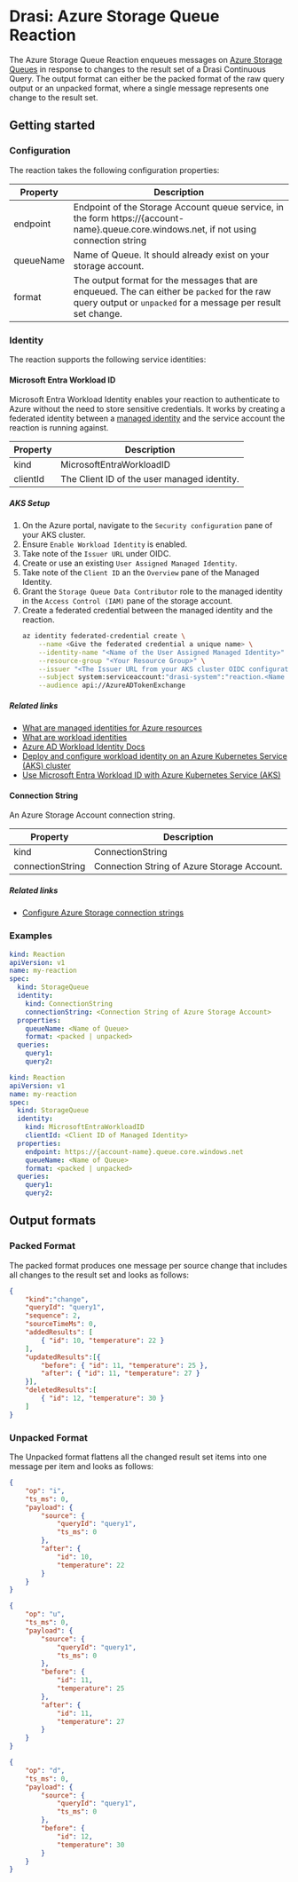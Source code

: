 # Drasi: Azure Storage Queue Reaction

The Azure Storage Queue Reaction enqueues messages on [Azure Storage Queues](https://learn.microsoft.com/en-us/azure/storage/queues/storage-queues-introduction) in response to changes to the result set of a Drasi Continuous Query.  The output format can either be the packed format of the raw query output or an unpacked format, where a single message represents one change to the result set.

## Getting started

### Configuration

The reaction takes the following configuration properties:

| Property | Description |
|-|-|
| endpoint | Endpoint of the Storage Account queue service, in the form https://{account-name}.queue.core.windows.net, if not using connection string|
| queueName | Name of Queue. It should already exist on your storage account. |
| format | The output format for the messages that are enqueued. The can either be `packed` for the raw query output or `unpacked` for a message per result set change. |

### Identity

The reaction supports the following service identities:

#### Microsoft Entra Workload ID

Microsoft Entra Workload Identity enables your reaction to authenticate to Azure without the need to store sensitive credentials. It works by creating a federated identity between a [managed identity](https://learn.microsoft.com/en-us/entra/identity/managed-identities-azure-resources/overview) and the service account the reaction is running against.

| Property | Description |
|-|-|
| kind | MicrosoftEntraWorkloadID |
| clientId | The Client ID of the user managed identity.|

##### AKS Setup

1. On the Azure portal, navigate to the `Security configuration` pane of your AKS cluster.
1. Ensure `Enable Workload Identity` is enabled.
1. Take note of the `Issuer URL` under OIDC.
1. Create or use an existing `User Assigned Managed Identity`.
1. Take note of the `Client ID` an the `Overview` pane of the Managed Identity.
1. Grant the `Storage Queue Data Contributor` role to the managed identity in the `Access Control (IAM)` pane of the storage account.
1. Create a federated credential between the managed identity and the reaction.
    ```bash
    az identity federated-credential create \
        --name <Give the federated credential a unique name> \
        --identity-name "<Name of the User Assigned Managed Identity>" \
        --resource-group "<Your Resource Group>" \
        --issuer "<The Issuer URL from your AKS cluster OIDC configuration>" \
        --subject system:serviceaccount:"drasi-system":"reaction.<Name of your Reaction>" \
        --audience api://AzureADTokenExchange
    ```


##### Related links
* [What are managed identities for Azure resources](https://learn.microsoft.com/en-us/entra/identity/managed-identities-azure-resources/overview)
* [What are workload identities](https://learn.microsoft.com/en-us/entra/workload-id/workload-identities-overview)
* [Azure AD Workload Identity Docs](https://azure.github.io/azure-workload-identity/docs/introduction.html)
* [Deploy and configure workload identity on an Azure Kubernetes Service (AKS) cluster](https://learn.microsoft.com/en-us/azure/aks/workload-identity-deploy-cluster)
* [Use Microsoft Entra Workload ID with Azure Kubernetes Service (AKS)](https://learn.microsoft.com/en-us/azure/aks/workload-identity-overview)


#### Connection String

An Azure Storage Account connection string.

| Property | Description |
|-|-|
| kind | ConnectionString |
| connectionString | Connection String of Azure Storage Account.|

##### Related links
* [Configure Azure Storage connection strings](https://learn.microsoft.com/en-us/azure/storage/common/storage-configure-connection-string)

### Examples

```yaml
kind: Reaction
apiVersion: v1
name: my-reaction
spec:
  kind: StorageQueue
  identity:
    kind: ConnectionString
    connectionString: <Connection String of Azure Storage Account>
  properties:    
    queueName: <Name of Queue>
    format: <packed | unpacked>
  queries:
    query1:
    query2:
```

```yaml
kind: Reaction
apiVersion: v1
name: my-reaction
spec:
  kind: StorageQueue
  identity:
    kind: MicrosoftEntraWorkloadID
    clientId: <Client ID of Managed Identity>
  properties:
    endpoint: https://{account-name}.queue.core.windows.net
    queueName: <Name of Queue>
    format: <packed | unpacked>
  queries:
    query1:
    query2:
```

## Output formats

### Packed Format

The packed format produces one message per source change that includes all changes to the result set and looks as follows:

```json
{
    "kind":"change",
    "queryId": "query1",
    "sequence": 2,
    "sourceTimeMs": 0,
    "addedResults": [
        { "id": 10, "temperature": 22 }
    ],
    "updatedResults":[{
        "before": { "id": 11, "temperature": 25 },
        "after": { "id": 11, "temperature": 27 } 
    }],
    "deletedResults":[
        { "id": 12, "temperature": 30 }
    ]
}
```


### Unpacked Format

The Unpacked format flattens all the changed result set items into one message per item and looks as follows:

```json
{
    "op": "i",
    "ts_ms": 0,
    "payload": {
        "source": {
            "queryId": "query1",
            "ts_ms": 0
        },
        "after": { 
            "id": 10, 
            "temperature": 22 
        }
    }
}
```
```json
{
    "op": "u",
    "ts_ms": 0,
    "payload": {
        "source": {
            "queryId": "query1",
            "ts_ms": 0
        },
        "before": {
            "id": 11, 
            "temperature": 25 
        },
        "after": { 
            "id": 11, 
            "temperature": 27
        }
    }
}
```
```json
{
    "op": "d",
    "ts_ms": 0,
    "payload": {
        "source": {
            "queryId": "query1",
            "ts_ms": 0
        },
        "before": { 
            "id": 12, 
            "temperature": 30
        }
    }
}
```

